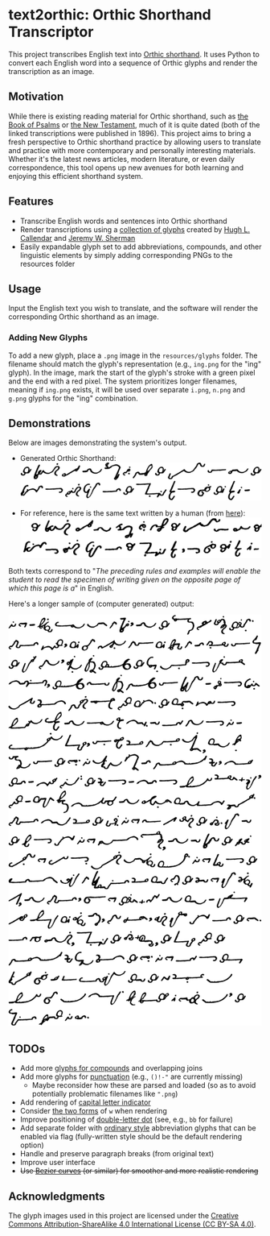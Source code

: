 # text2orthic: Orthic Shorthand Transcriptor

This project transcribes English text into [Orthic shorthand](https://orthic.shorthand.fun/). It uses Python to convert each English word into a sequence of Orthic glyphs and render the transcription as an image.

## Motivation
While there is existing reading material for Orthic shorthand, such as [the Book of Psalms](https://orthic.shorthand.fun/assets/reading/Orthic%20Psalms%201-20%20(Full%20Style)%201896%20Stevens.pdf) or [the New Testament](https://cdm15457.contentdm.oclc.org/digital/collection/p15457coll1/id/195/rec/1), much of it is quite dated (both of the linked transcriptions were published in 1896). This project aims to bring a fresh perspective to Orthic shorthand practice by allowing users to translate and practice with more contemporary and personally interesting materials. Whether it's the latest news articles, modern literature, or even daily correspondence, this tool opens up new avenues for both learning and enjoying this efficient shorthand system.


## Features
- Transcribe English words and sentences into Orthic shorthand
- Render transcriptions using a [collection of glyphs](https://orthic.shorthand.fun/manual#the-cursive-alphabet) created by [Hugh L. Callendar](https://en.wikipedia.org/wiki/Hugh_Longbourne_Callendar) and [Jeremy W. Sherman](https://jeremywsherman.com/)
- Easily expandable glyph set to add abbreviations, compounds, and other linguistic elements by simply adding corresponding PNGs to the resources folder

## Usage
Input the English text you wish to translate, and the software will render the corresponding Orthic shorthand as an image.

### Adding New Glyphs
To add a new glyph, place a `.png` image in the `resources/glyphs` folder. The filename should match the glyph's representation (e.g., `ing.png` for the "ing" glyph). In the image, mark the start of the glyph's stroke with a green pixel and the end with a red pixel. The system prioritizes longer filenames, meaning if `ing.png` exists, it will be used over separate `i.png`, `n.png` and `g.png` glyphs for the "ing" combination.

## Demonstrations
Below are images demonstrating the system's output.

- Generated Orthic Shorthand:
  ![Generated Orthic Shorthand](resources/demo_generated.png)

- For reference, here is the same text written by a human (from [here](https://orthic.shorthand.fun/manual#specimen-of-fully-written-style)):
  ![Handwritten Orthic Shorthand](resources/demo_handwritten.png)

Both texts correspond to "_The preceding rules and examples will enable the
student to read the specimen of writing given on the opposite page of which
this page is a_" in English.

Here's a longer sample of (computer generated) output:

![Longer Generated Orthic Shorthand](resources/demo_longer.png)

## TODOs

- Add more [glyphs for compounds](https://orthic.shorthand.fun/manual#how-to-write-and-join-the-characters) and overlapping joins
- Add more glyphs for [punctuation](https://orthic.shorthand.fun/manual#punctuation) (e.g., `()!-"` are currently missing)
  - Maybe reconsider how these are parsed and loaded (so as to avoid potentially problematic filenames like `".png`)
- Add rendering of [capital letter indicator](https://orthic.shorthand.fun/manual#initial-capitals)
- Consider [the two forms](https://orthic.shorthand.fun/manual#W-join) of `w` when rendering
- Improve positioning of [double-letter dot](https://orthic.shorthand.fun/manual#doubled-letters) (see, e.g., `bb` for failure)
- Add separate folder with [ordinary style](https://orthic.shorthand.fun/manual#ordinary-style) abbreviation glyphs that can be enabled via flag (fully-written style should be the default rendering option)
- Handle and preserve paragraph breaks (from original text)
- Improve user interface
- ~~Use [Bezier curves](https://github.com/vbrg/melin) (or similar) for smoother and more realistic rendering~~

## Acknowledgments
The glyph images used in this project are licensed under the [Creative Commons Attribution-ShareAlike 4.0 International License (CC BY-SA 4.0)](https://creativecommons.org/licenses/by-sa/4.0/).
